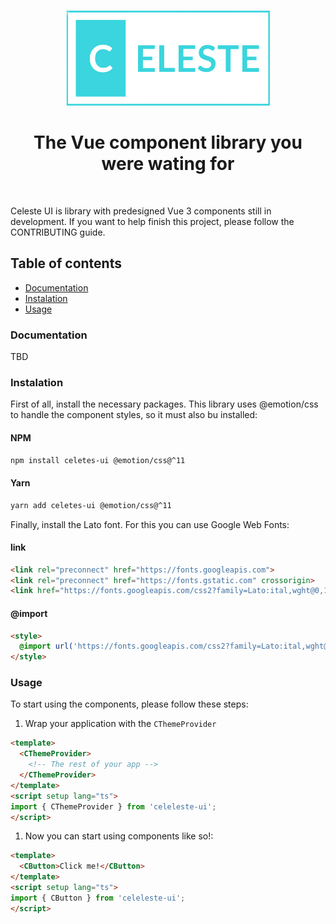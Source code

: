 <p align="center"><img src="https://raw.githubusercontent.com/meretamal/celeste-ui/main/assets/logo.png?raw=true" /></p>

<h1 align="center">The Vue component library you were wating for</h1>
<br />

<p>
Celeste UI is library with predesigned Vue 3 components still in development. If you want to help finish this project, please follow the CONTRIBUTING guide.
</p>

<h2>Table of contents</h2>
<ul>
  <li><a href="#Documentation">Documentation</a></li>
  <li><a href="#Instalation">Instalation</a></li>
  <li><a href="#Usage">Usage</a></li>
</ul>

<h3 id="Documentation">Documentation</h3>
<p>TBD</p>

<h3 id="Instalation">Instalation</h3>
<p>
First of all, install the necessary packages. This library uses @emotion/css to handle the component styles, so it must also bu installed:
</p>

<h4>NPM</h4>

```bash
npm install celetes-ui @emotion/css@^11
```

<h4>Yarn</h4>

```bash
yarn add celetes-ui @emotion/css@^11
```

Finally, install the Lato font. For this you can use Google Web Fonts:

<h4>link</h4>

```html
<link rel="preconnect" href="https://fonts.googleapis.com">
<link rel="preconnect" href="https://fonts.gstatic.com" crossorigin>
<link href="https://fonts.googleapis.com/css2?family=Lato:ital,wght@0,100;0,300;0,400;0,700;0,900;1,100;1,300;1,400;1,700;1,900&display=swap" rel="stylesheet">
```

<h4>@import</h4>

```html
<style>
  @import url('https://fonts.googleapis.com/css2?family=Lato:ital,wght@0,100;0,300;0,400;0,700;0,900;1,100;1,300;1,400;1,700;1,900&display=swap');
</style>
```

<h3 id="Usage">Usage</h3>

<p>To start using the components, please follow these steps:</p>

1. Wrap your application with the `CThemeProvider`
```html
<template>
  <CThemeProvider>
    <!-- The rest of your app -->
  </CThemeProvider>
</template>
<script setup lang="ts">
import { CThemeProvider } from 'celeleste-ui';
</script>
```

1. Now you can start using components like so!:
```html
<template>
  <CButton>Click me!</CButton>
</template>
<script setup lang="ts">
import { CButton } from 'celeleste-ui';
</script>
```